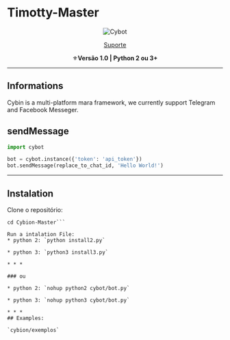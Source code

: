 # Timotty-Master
<p align="center"><img src="images.png" alt="Cybot"></p>
<p align="center"><a href="https://t.me/SrTaylor">Suporte</a></p>
<p align="center">⚜️<strong>Versão 1.0 | Python 2 ou 3+</strong></p>

* * *
## Informations
Cybin is a multi-platform mara framework, we currently support Telegram and Facebook Messeger.

## sendMessage

```python
import cybot

bot = cybot.instance({'token': 'api_token'})
bot.sendMessage(replace_to_chat_id, 'Hello World!')
```

* * *
## Instalation

Clone o repositório:
```git clone https://github.com/francis-taylor/Timotty-Master
cd Cybion-Master```

Run a intalation File:
* python 2: `python install2.py`

* python 3: `python3 install3.py`

* * *

### ou

* python 2: `nohup python2 cybot/bot.py`

* python 3: `nohup python3 cybot/bot.py`

* * *
## Examples:

`cybion/exemplos`
 
